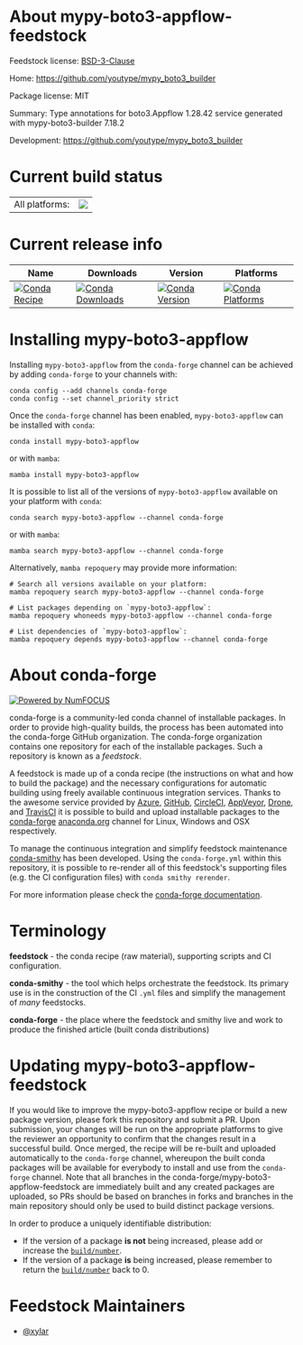 About mypy-boto3-appflow-feedstock
==================================

Feedstock license: [BSD-3-Clause](https://github.com/conda-forge/mypy-boto3-appflow-feedstock/blob/main/LICENSE.txt)

Home: https://github.com/youtype/mypy_boto3_builder

Package license: MIT

Summary: Type annotations for boto3.Appflow 1.28.42 service generated with mypy-boto3-builder 7.18.2

Development: https://github.com/youtype/mypy_boto3_builder

Current build status
====================


<table><tr><td>All platforms:</td>
    <td>
      <a href="https://dev.azure.com/conda-forge/feedstock-builds/_build/latest?definitionId=16964&branchName=main">
        <img src="https://dev.azure.com/conda-forge/feedstock-builds/_apis/build/status/mypy-boto3-appflow-feedstock?branchName=main">
      </a>
    </td>
  </tr>
</table>

Current release info
====================

| Name | Downloads | Version | Platforms |
| --- | --- | --- | --- |
| [![Conda Recipe](https://img.shields.io/badge/recipe-mypy--boto3--appflow-green.svg)](https://anaconda.org/conda-forge/mypy-boto3-appflow) | [![Conda Downloads](https://img.shields.io/conda/dn/conda-forge/mypy-boto3-appflow.svg)](https://anaconda.org/conda-forge/mypy-boto3-appflow) | [![Conda Version](https://img.shields.io/conda/vn/conda-forge/mypy-boto3-appflow.svg)](https://anaconda.org/conda-forge/mypy-boto3-appflow) | [![Conda Platforms](https://img.shields.io/conda/pn/conda-forge/mypy-boto3-appflow.svg)](https://anaconda.org/conda-forge/mypy-boto3-appflow) |

Installing mypy-boto3-appflow
=============================

Installing `mypy-boto3-appflow` from the `conda-forge` channel can be achieved by adding `conda-forge` to your channels with:

```
conda config --add channels conda-forge
conda config --set channel_priority strict
```

Once the `conda-forge` channel has been enabled, `mypy-boto3-appflow` can be installed with `conda`:

```
conda install mypy-boto3-appflow
```

or with `mamba`:

```
mamba install mypy-boto3-appflow
```

It is possible to list all of the versions of `mypy-boto3-appflow` available on your platform with `conda`:

```
conda search mypy-boto3-appflow --channel conda-forge
```

or with `mamba`:

```
mamba search mypy-boto3-appflow --channel conda-forge
```

Alternatively, `mamba repoquery` may provide more information:

```
# Search all versions available on your platform:
mamba repoquery search mypy-boto3-appflow --channel conda-forge

# List packages depending on `mypy-boto3-appflow`:
mamba repoquery whoneeds mypy-boto3-appflow --channel conda-forge

# List dependencies of `mypy-boto3-appflow`:
mamba repoquery depends mypy-boto3-appflow --channel conda-forge
```


About conda-forge
=================

[![Powered by
NumFOCUS](https://img.shields.io/badge/powered%20by-NumFOCUS-orange.svg?style=flat&colorA=E1523D&colorB=007D8A)](https://numfocus.org)

conda-forge is a community-led conda channel of installable packages.
In order to provide high-quality builds, the process has been automated into the
conda-forge GitHub organization. The conda-forge organization contains one repository
for each of the installable packages. Such a repository is known as a *feedstock*.

A feedstock is made up of a conda recipe (the instructions on what and how to build
the package) and the necessary configurations for automatic building using freely
available continuous integration services. Thanks to the awesome service provided by
[Azure](https://azure.microsoft.com/en-us/services/devops/), [GitHub](https://github.com/),
[CircleCI](https://circleci.com/), [AppVeyor](https://www.appveyor.com/),
[Drone](https://cloud.drone.io/welcome), and [TravisCI](https://travis-ci.com/)
it is possible to build and upload installable packages to the
[conda-forge](https://anaconda.org/conda-forge) [anaconda.org](https://anaconda.org/)
channel for Linux, Windows and OSX respectively.

To manage the continuous integration and simplify feedstock maintenance
[conda-smithy](https://github.com/conda-forge/conda-smithy) has been developed.
Using the ``conda-forge.yml`` within this repository, it is possible to re-render all of
this feedstock's supporting files (e.g. the CI configuration files) with ``conda smithy rerender``.

For more information please check the [conda-forge documentation](https://conda-forge.org/docs/).

Terminology
===========

**feedstock** - the conda recipe (raw material), supporting scripts and CI configuration.

**conda-smithy** - the tool which helps orchestrate the feedstock.
                   Its primary use is in the construction of the CI ``.yml`` files
                   and simplify the management of *many* feedstocks.

**conda-forge** - the place where the feedstock and smithy live and work to
                  produce the finished article (built conda distributions)


Updating mypy-boto3-appflow-feedstock
=====================================

If you would like to improve the mypy-boto3-appflow recipe or build a new
package version, please fork this repository and submit a PR. Upon submission,
your changes will be run on the appropriate platforms to give the reviewer an
opportunity to confirm that the changes result in a successful build. Once
merged, the recipe will be re-built and uploaded automatically to the
`conda-forge` channel, whereupon the built conda packages will be available for
everybody to install and use from the `conda-forge` channel.
Note that all branches in the conda-forge/mypy-boto3-appflow-feedstock are
immediately built and any created packages are uploaded, so PRs should be based
on branches in forks and branches in the main repository should only be used to
build distinct package versions.

In order to produce a uniquely identifiable distribution:
 * If the version of a package **is not** being increased, please add or increase
   the [``build/number``](https://docs.conda.io/projects/conda-build/en/latest/resources/define-metadata.html#build-number-and-string).
 * If the version of a package **is** being increased, please remember to return
   the [``build/number``](https://docs.conda.io/projects/conda-build/en/latest/resources/define-metadata.html#build-number-and-string)
   back to 0.

Feedstock Maintainers
=====================

* [@xylar](https://github.com/xylar/)

